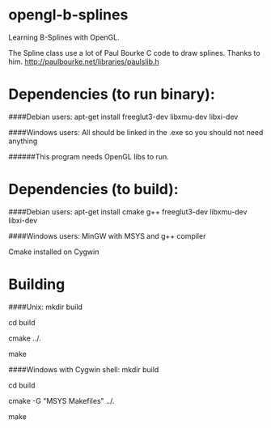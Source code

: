 opengl-b-splines
================

Learning B-Splines with OpenGL.

The Spline class use a lot of Paul Bourke C code to draw splines. Thanks to him.
http://paulbourke.net/libraries/paulslib.h


Dependencies (to run binary):
================
####Debian users:
apt-get install freeglut3-dev libxmu-dev libxi-dev

####Windows users:
All should be linked in the .exe so you should not need anything

######This program needs OpenGL libs to run.


Dependencies (to build):
===============
####Debian users:
apt-get install cmake g++ freeglut3-dev libxmu-dev libxi-dev

####Windows users:
MinGW with MSYS and g++ compiler

Cmake installed on Cygwin


Building
========
####Unix:
mkdir build

cd build

cmake ../.

make

####Windows with Cygwin shell:
mkdir build

cd build

cmake -G "MSYS Makefiles" ../.

make

